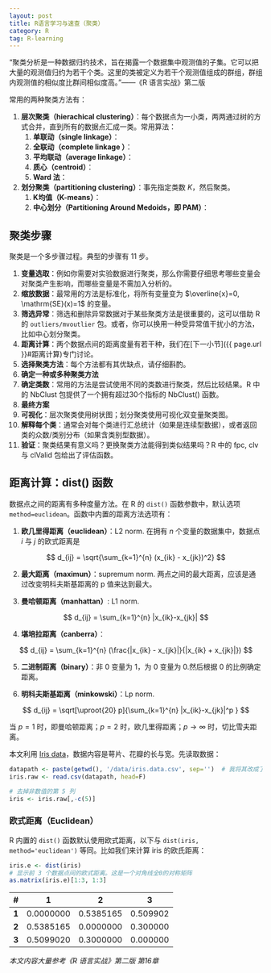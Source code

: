 ```yaml
---
layout: post
title: R语言学习与速查（聚类）
category: R
tag: R-learning
---
```



“聚类分析是一种数据归约技术，旨在揭露一个数据集中观测值的子集。它可以把大量的观测值归约为若干个类。这里的类被定义为若干个观测值组成的群组，群组内观测值的相似度比群间相似度高。”——《R 语言实战》第二版

常用的两种聚类方法有：

1. **层次聚类（hierachical clustering）**：每个数据点为一小类，两两通过树的方式合并，直到所有的数据点汇成一类。常用算法：
   1. **单联动（single linkage）**：
   2. **全联动（complete linkage ）**：
   3. **平均联动（average linkage）**：
   4. **质心（centroid）**：
   5. **Ward 法**：
2. **划分聚类（partitioning clustering）**：事先指定类数 $K$，然后聚类。
   1. **K均值（K-means）**：
   2. **中心划分（Partitioning Around Medoids，即 PAM）**：

## 聚类步骤

聚类是一个多步骤过程。典型的步骤有 11 步。

1. **变量选取**：例如你需要对实验数据进行聚类，那么你需要仔细思考哪些变量会对聚类产生影响，而哪些变量是不需加入分析的。
2. **缩放数据**：最常用的方法是标准化，将所有变量变为 $\overline{x}=0, \mathrm{SE}(x)=1$ 的变量。
3. **筛选异常**：筛选和删除异常数据对于某些聚类方法是很重要的，这可以借助 R 的 `outliers/mvoutlier` 包。或者，你可以换用一种受异常值干扰小的方法，比如中心划分聚类。
4. **距离计算**：两个数据点间的距离度量有若干种，我们在[下一小节]({{ page.url }}#距离计算)专门讨论。
5. **选择聚类方法**：每个方法都有其优缺点，请仔细斟酌。
6. **确定一种或多种聚类方法**
7. **确定类数**：常用的方法是尝试使用不同的类数进行聚类，然后比较结果。R 中的 NbClust 包提供了一个拥有超过30个指标的 NbClust() 函数。
8. **最终方案**
9. **可视化**：层次聚类使用树状图；划分聚类使用可视化双变量聚类图。
10. **解释每个类**：通常会对每个类进行汇总统计（如果是连续型数据），或者返回类的众数/类别分布（如果含类别型数据）。
11. **验证**：聚类结果有意义吗？更换聚类方法能得到类似结果吗？R 中的 fpc, clv 与 clValid 包给出了评估函数。

## 距离计算：dist() 函数

数据点之间的距离有多种度量方法。在 R 的 `dist()` 函数参数中，默认选项 `method=euclidean`。函数中内置的距离方法选项有：

1. **欧几里得距离（euclidean）**：L2 norm. 在拥有 $n$ 个变量的数据集中，数据点 $i$ 与 $j$ 的欧式距离是

  $$ d_{ij} = \sqrt{\sum_{k=1}^{n} (x_{ik} - x_{jk})^2} $$

2. **最大距离（maximun）**：supremum norm. 两点之间的最大距离，应该是通过改变明科夫斯基距离的 p 值来达到最大。

3. **曼哈顿距离（manhattan）**: L1 norm.

  $$ d_{ij} = \sum_{k=1}^{n} |x_{ik}-x_{jk}| $$

4. **堪培拉距离（canberra）**：

  $$ d_{ij} = \sum_{k=1}^{n} (\frac{|x_{ik} - x_{jk}|}{|x_{ik} + x_{jk}|}) $$

5. **二进制距离（binary）**：非 0 变量为 1，为 0 变量为 0.然后根据 0 的比例确定距离。 

6. **明科夫斯基距离（minkowski）**：Lp norm.

  $$ d_{ij} = \sqrt[\uproot{20} p]{\sum_{k=1}^{n} |x_{ik}-x_{jk}|^p } $$
  
  当 $p=1$ 时，即曼哈顿距离；$p=2$ 时，欧几里得距离；$p\to \infty$ 时，切比雪夫距离。

本文利用 [Iris data](https://archive.ics.uci.edu/ml/datasets/Iris)，数据内容是萼片、花瓣的长与宽。先读取数据：


```R
datapath <- paste(getwd(), '/data/iris.data.csv', sep='')  # 我将其改成了 csv 格式
iris.raw <- read.csv(datapath, head=F)

# 去掉非数值的第 5 列
iris <- iris.raw[,-c(5)]
```

### 欧式距离（Euclidean）

R 内置的 `dist()` 函数默认使用欧式距离，以下与 `dist(iris, method='euclidean')` 等同。比如我们来计算 iris 的欧氏距离：


```R
iris.e <- dist(iris)
# 显示前 3 个数据点间的欧式距离。这是一个对角线全0的对称矩阵
as.matrix(iris.e)[1:3, 1:3]
```



| # | 1 | 2 | 3 |
| --- | --- | --- | --- |
| **1** | 0.0000000 | 0.5385165 | 0.509902  |
| **2** | 0.5385165 | 0.0000000 | 0.300000  |
| **3** | 0.5099020 | 0.3000000 | 0.000000  |




*本文内容大量参考《R 语言实战》第二版 第16章*
